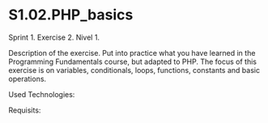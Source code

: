 # S1.02.PHP_basics
Sprint 1. Exercise 2. Nivel 1. 

Description of the exercise.
Put into practice what you have learned in the Programming Fundamentals course, but adapted to PHP. The focus of this exercise is on variables, conditionals, loops, functions, constants and basic operations. 

Used Technologies:


Requisits:

